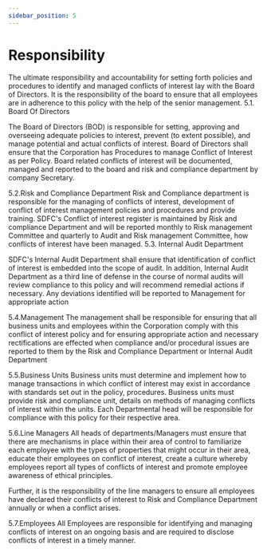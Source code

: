 ```yaml
---
sidebar_position: 5
---
```


# Responsibility

The ultimate responsibility and accountability for setting forth policies and procedures to identify
and managed conflicts of interest lay with the Board of Directors. It is the responsibility of the
board to ensure that all employees are in adherence to this policy with the help of the senior
management.
5.1. Board Of Directors

The Board of Directors (BOD) is responsible for setting, approving and overseeing adequate
policies to interest, prevent (to extent possible), and manage potential and actual conflicts of
interest. Board of Directors shall ensure that the Corporation has Procedures to manage Conflict
of Interest as per Policy.
Board related conflicts of interest will be documented, managed and reported to the board and
risk and compliance department by company Secretary.

5.2.Risk and Compliance Department
Risk and Compliance department is responsible for the managing of conflicts of interest,
development of conflict of interest management policies and procedures and provide training.
SDFC's Conflict of interest register is maintained by Risk and compliance Department and will
be reported monthly to Risk management Committee and quarterly to Audit and Risk
management Committee, how conflicts of interest have been managed.
5.3. Internal Audit Department

SDFC's Internal Audit Department shall ensure that identification of conflict of interest is
embedded into the scope of audit. In addition, Internal Audit Department as a third line of
defense in the course of normal audits will review compliance to this policy and will recommend
remedial actions if necessary. Any deviations identified will be reported to Management for
appropriate action

5.4.Management
The management shall be responsible for ensuring that all business units and employees within
the Corporation comply with this conflict of interest policy and for ensuring appropriate action
and necessary rectifications are effected when compliance and/or procedural issues are reported
to them by the Risk and Compliance Department or Internal Audit Department

5.5.Business Units
Business units must determine and implement how to manage transactions in which conflict of
interest may exist in accordance with standards set out in the policy, procedures. Business units
must provide risk and compliance unit, details on methods of managing conflicts of interest
within the units. Each Departmental head will be responsible for compliance with this policy for
their respective area.

5.6.Line Managers
All heads of departments/Managers must ensure that there are mechanisms in place within their
area of control to familiarize each employee with the types of properties that might occur in their
area, educate their employees on conflict of interest, create a culture whereby employees report
all types of conflicts of interest and promote employee awareness of ethical principles.

Further, it is the responsibility of the line managers to ensure all employees have declared their
conflicts of interest to Risk and Compliance Department annually or when a conflict arises.

5.7.Employees
All Employees are responsible for identifying and managing conflicts of interest on an ongoing
basis and are required to disclose conflicts of interest in a timely manner.
